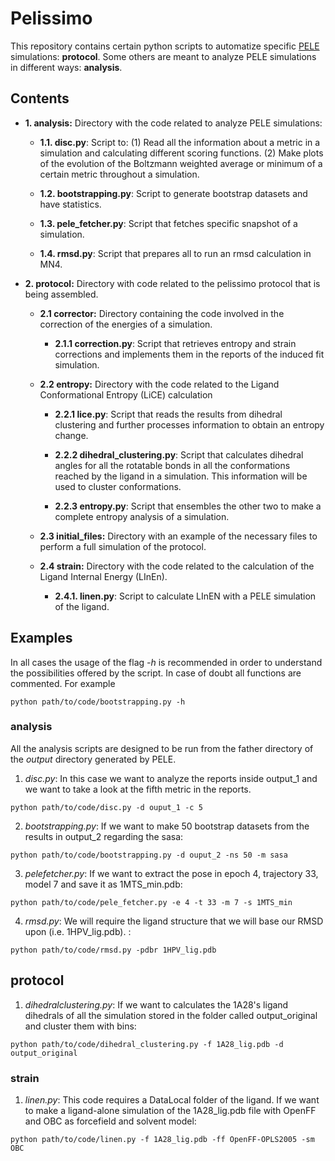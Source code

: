 # Pelissimo

This repository contains certain python scripts to automatize specific [PELE](https://pele.bsc.es/pele.wt) simulations: **protocol**.
Some others are meant to analyze PELE simulations in different ways: **analysis**.

## Contents


 * <b> 1. analysis:</b> Directory with the code related to analyze PELE simulations: 

   * **1.1. disc.py**: Script to: (1) Read all the information about a metric in a simulation and calculating different scoring functions.
 (2) Make plots of the evolution of the Boltzmann weighted average or minimum of a certain metric throughout a simulation.

   * **1.2. bootstrapping.py**: Script to generate bootstrap datasets and have statistics.

   * **1.3. pele_fetcher.py**: Script that fetches specific snapshot of a simulation.

   * **1.4. rmsd.py**: Script that prepares all to run an rmsd calculation in MN4.


 * <b> 2. protocol:</b> Directory with code related to the pelissimo protocol that is being assembled.

   * <b> 2.1 corrector:</b> Directory containing the code involved in the correction of the energies of a simulation.

     * **2.1.1 correction.py**: Script that retrieves entropy and strain corrections and implements them in the reports of the  induced fit simulation.

   * <b> 2.2 entropy:</b> Directory with the code related to the Ligand Conformational Entropy (LiCE) calculation

     * **2.2.1 lice.py**: Script that reads the results from dihedral clustering and further processes information to obtain an entropy change.
 
     * **2.2.2 dihedral_clustering.py**: Script that calculates dihedral angles for all the rotatable bonds in all the conformations reached 
 by the ligand in a simulation. This information will be used to cluster conformations. 

     * **2.2.3 entropy.py**: Script that ensembles the other two to make a complete entropy analysis of a simulation.

   * <b> 2.3 initial_files:</b> Directory with an example of the necessary files to perform a full simulation of the protocol.

   * <b> 2.4 strain:</b> Directory with the code related to the calculation of the Ligand Internal Energy (LInEn).
 
     * **2.4.1. linen.py**: Script to calculate LInEN with a PELE simulation of the ligand. 


## Examples

In all cases the usage of the flag _-h_ is recommended in order to understand the possibilities offered by the script.
In case of doubt all functions are commented. For example

```
python path/to/code/bootstrapping.py -h
```

### analysis 

All the analysis scripts are designed to be run from the father directory of the _output_ directory generated by PELE.

1. _disc.py_: In this case we want to analyze the reports inside output_1 and we want to take a look at the fifth metric in the reports.
```
python path/to/code/disc.py -d ouput_1 -c 5
```

2. _bootstrapping.py_: If we want to make 50 bootstrap datasets from the results in output_2 regarding the sasa:

```
python path/to/code/bootstrapping.py -d ouput_2 -ns 50 -m sasa
```

3. _pelefetcher.py_: If we want to extract the pose in epoch 4, trajectory 33, model 7 and save it as 1MTS_min.pdb:

```
python path/to/code/pele_fetcher.py -e 4 -t 33 -m 7 -s 1MTS_min
```

4. _rmsd.py_: We will require the ligand structure that we will base our RMSD upon (i.e. 1HPV_lig.pdb). :

```
python path/to/code/rmsd.py -pdbr 1HPV_lig.pdb
```


## protocol

1. _dihedralclustering.py_: If we want to calculates the 1A28's ligand dihedrals of all the simulation stored in the folder called output_original
and cluster them with bins:

```
python path/to/code/dihedral_clustering.py -f 1A28_lig.pdb -d output_original 
```

### strain

1. _linen.py_: This code requires a DataLocal folder of the ligand.
If we want to make a ligand-alone simulation of the 1A28_lig.pdb file with OpenFF and OBC as forcefield and solvent model:

```
python path/to/code/linen.py -f 1A28_lig.pdb -ff OpenFF-OPLS2005 -sm OBC
```





